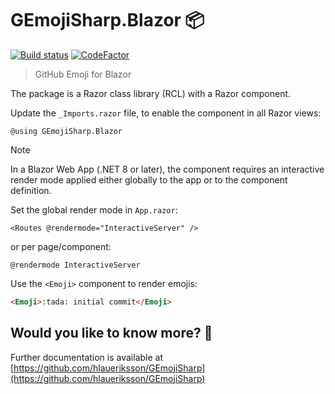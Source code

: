 # GEmojiSharp.Blazor 📦

[![Build status](https://github.com/hlaueriksson/GEmojiSharp/workflows/build/badge.svg)](https://github.com/hlaueriksson/GEmojiSharp/actions?query=workflow%3Abuild) [![CodeFactor](https://www.codefactor.io/repository/github/hlaueriksson/gemojisharp/badge)](https://www.codefactor.io/repository/github/hlaueriksson/gemojisharp)

> GitHub Emoji for Blazor

The package is a Razor class library (RCL) with a Razor component.

Update the `_Imports.razor` file, to enable the component in all Razor views:

```cshtml
@using GEmojiSharp.Blazor
```

> [!NOTE]
> In a Blazor Web App (.NET 8 or later), the component requires an interactive render mode applied either globally to the app or to the component definition.

Set the global render mode in `App.razor`:

```cshtml
<Routes @rendermode="InteractiveServer" />
```

or per page/component:

```cshtml
@rendermode InteractiveServer
```

Use the `<Emoji>` component to render emojis:

```html
<Emoji>:tada: initial commit</Emoji>
```

## Would you like to know more? 🤔

Further documentation is available at [https://github.com/hlaueriksson/GEmojiSharp](https://github.com/hlaueriksson/GEmojiSharp)
